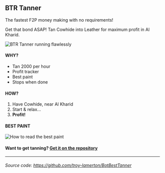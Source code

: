 ## BTR Tanner
The fastest F2P money making with no requirements!

Get that bond ASAP!
Tan Cowhide into Leather for maximum profit in Al Kharid.

![BTR Tanner running flawlessly](https://github.com/user-attachments/assets/80eaa9e2-5054-4bf6-9635-a8191463c2ef)

#### **WHY?**

* Tan 2000 per hour
* Profit tracker
* Best paint
* Stops when done

#### **HOW?**
1. Have Cowhide, near Al Kharid
1. Start & relax...
1. **Profit!**

#### **BEST PAINT**
![How to read the best paint](https://github.com/user-attachments/assets/68f4cf72-34b0-44d4-a941-b5172ec51811)

#### Want to get tanning? [Get it on the repository](https://scripts.rspeer.org/#/Search/Best%20Tanner)

---
###### Source code: https://github.com/troy-lamerton/BotBestTanner


